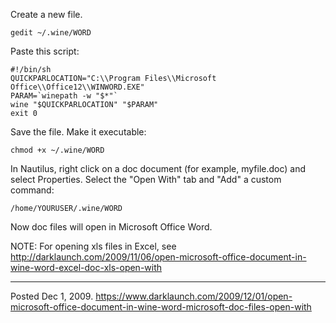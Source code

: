 Create a new file.
```
gedit ~/.wine/WORD
```
Paste this script:
```
#!/bin/sh
QUICKPARLOCATION="C:\\Program Files\\Microsoft Office\\Office12\\WINWORD.EXE"
PARAM=`winepath -w "$*"`
wine "$QUICKPARLOCATION" "$PARAM"
exit 0
```
Save the file.
Make it executable:
```
chmod +x ~/.wine/WORD
```
In Nautilus, right click on a doc document (for example, myfile.doc) and select Properties.
Select the "Open With" tab and "Add" a custom  command:
```
/home/YOURUSER/.wine/WORD
```
Now doc files will open in Microsoft Office Word.

NOTE:
For opening xls files in Excel, see
http://darklaunch.com/2009/11/06/open-microsoft-office-document-in-wine-word-excel-doc-xls-open-with

---

Posted Dec 1, 2009.
https://www.darklaunch.com/2009/12/01/open-microsoft-office-document-in-wine-word-microsoft-doc-files-open-with